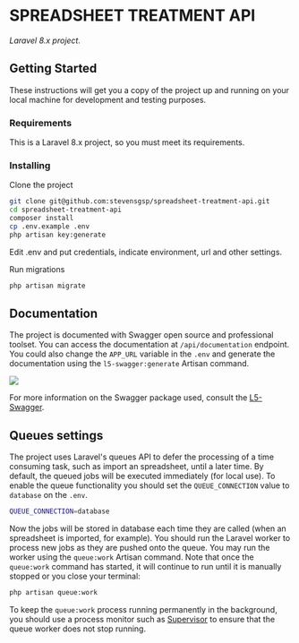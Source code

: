 # SPREADSHEET TREATMENT API

_Laravel 8.x project._

## Getting Started

These instructions will get you a copy of the project up and running on your local machine for development and testing purposes.

### Requirements

This is a Laravel 8.x project, so you must meet its requirements.

### Installing

Clone the project

```bash
git clone git@github.com:stevensgsp/spreadsheet-treatment-api.git
cd spreadsheet-treatment-api
composer install
cp .env.example .env
php artisan key:generate
```

Edit .env and put credentials, indicate environment, url and other settings.

Run migrations

```bash
php artisan migrate
```

## Documentation

The project is documented with Swagger open source and professional toolset. You can access the documentation at ```/api/documentation``` endpoint. You could also change the ```APP_URL``` variable in the ```.env``` and generate the documentation using the ```l5-swagger:generate``` Artisan command.

<img src="https://i.imgur.com/qetIdzK.png">


For more information on the Swagger package used, consult the [L5-Swagger](https://github.com/DarkaOnLine/L5-Swagger/wiki).

## Queues settings

The project uses Laravel's queues API to defer the processing of a time consuming task, such as import an spreadsheet, until a later time. By default, the queued jobs will be executed immediately (for local use). To enable the queue functionality you should set the ```QUEUE_CONNECTION``` value to ```database``` on the ```.env```.

```bash
QUEUE_CONNECTION=database
```

Now the jobs will be stored in database each time they are called (when an spreadsheet is imported, for example). You should run the Laravel worker to process new jobs as they are pushed onto the queue. You may run the worker using the ```queue:work``` Artisan command. Note that once the ```queue:work``` command has started, it will continue to run until it is manually stopped or you close your terminal:

```bash
php artisan queue:work
```

To keep the ```queue:work``` process running permanently in the background, you should use a process monitor such as [Supervisor](http://supervisord.org/index.html) to ensure that the queue worker does not stop running.
